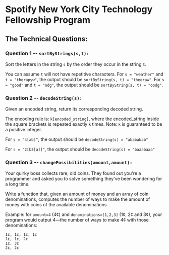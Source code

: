 # Spotify New York City Technology Fellowship Program
## The Technical Questions:

### Question 1 -- `sortByStrings(s,t):`
   Sort the letters in the string `s` by the order they occur in the string `t`.

   You can assume `t` will not have repetitive characters. For `s = "weather"` and `t = "therapyw"`, the output should be `sortByString(s, t) = "theeraw"`. For `s = "good"` and `t = "odg"`, the output should be `sortByString(s, t) = "oodg"`.
### Question 2 -- `decodeString(s):`
   Given an encoded string, return its corresponding decoded string.

   The encoding rule is: `k[encoded_string]`, where the encoded_string inside the square brackets is repeated exactly `k` times. Note: `k` is guaranteed to be a positive integer.

   For `s = "4[ab]"`, the output should be `decodeString(s) = "abababab"`

   For `s = "2[b3[a]]"`, the output should be `decodeString(s) = "baaabaaa"`
### Question 3 -- `changePossibilities(amount,amount):`
   Your quirky boss collects rare, old coins. They found out you're a programmer and asked you to solve something they've been wondering for a long time.

   Write a function that, given an amount of money and an array of coin denominations, computes the number of ways to make the amount of money with coins of the available denominations.

   Example: for `amount=4` (4¢) and `denominations=[1,2,3]` (1¢, 2¢ and 3¢), your program would output 4—the number of ways to make 4¢ with those denominations:
```
1¢, 1¢, 1¢, 1¢
1¢, 1¢, 2¢
1¢, 3¢
2¢, 2¢
```